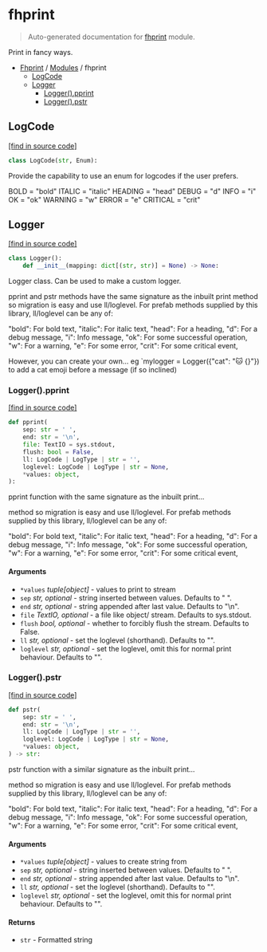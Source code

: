 # fhprint

> Auto-generated documentation for [fhprint](../../fhprint/__init__.py) module.

Print in fancy ways.

- [Fhprint](../README.md#fhprint-index) / [Modules](../README.md#fhprint-modules) / fhprint
    - [LogCode](#logcode)
    - [Logger](#logger)
        - [Logger().pprint](#loggerpprint)
        - [Logger().pstr](#loggerpstr)

## LogCode

[[find in source code]](../../fhprint/__init__.py#L10)

```python
class LogCode(str, Enum):
```

Provide the capability to use an enum for logcodes if the user prefers.

BOLD = "bold"
ITALIC = "italic"
HEADING = "head"
DEBUG = "d"
INFO = "i"
OK = "ok"
WARNING = "w"
ERROR = "e"
CRITICAL = "crit"

## Logger

[[find in source code]](../../fhprint/__init__.py#L38)

```python
class Logger():
    def __init__(mapping: dict[(str, str)] = None) -> None:
```

Logger class. Can be used to make a custom logger.

pprint and pstr methods have the same signature as the inbuilt print
method so migration is easy and use ll/loglevel. For prefab methods
supplied by this library, ll/loglevel can be any of:

"bold": For bold text,
"italic": For italic text,
"head": For a heading,
"d": For a debug message,
"i": Info message,
"ok": For some successful operation,
"w": For a warning,
"e": For some error,
"crit": For some critical event,

However, you can create your own... eg `mylogger = Logger({"cat": "🐱 {}"})
to add a cat emoji before a message (if so inclined)

### Logger().pprint

[[find in source code]](../../fhprint/__init__.py#L89)

```python
def pprint(
    sep: str = ' ',
    end: str = '\n',
    file: TextIO = sys.stdout,
    flush: bool = False,
    ll: LogCode | LogType | str = '',
    loglevel: LogCode | LogType | str = None,
    *values: object,
):
```

pprint function with the same signature as the inbuilt print...

method so migration is easy and use ll/loglevel. For prefab methods
supplied by this library, ll/loglevel can be any of:

"bold": For bold text,
"italic": For italic text,
"head": For a heading,
"d": For a debug message,
"i": Info message,
"ok": For some successful operation,
"w": For a warning,
"e": For some error,
"crit": For some critical event,

#### Arguments

- `*values` *tuple[object]* - values to print to stream
- `sep` *str, optional* - string inserted between values. Defaults to " ".
- `end` *str, optional* - string appended after last value. Defaults to "\n".
- `file` *TextIO, optional* - a file like object/ stream. Defaults to sys.stdout.
- `flush` *bool, optional* - whether to forcibly flush the stream. Defaults to False.
- `ll` *str, optional* - set the loglevel (shorthand). Defaults to "".
- `loglevel` *str, optional* - set the loglevel, omit this for normal print behaviour. Defaults to "".

### Logger().pstr

[[find in source code]](../../fhprint/__init__.py#L130)

```python
def pstr(
    sep: str = ' ',
    end: str = '\n',
    ll: LogCode | LogType | str = '',
    loglevel: LogCode | LogType | str = None,
    *values: object,
) -> str:
```

pstr function with a similar signature as the inbuilt print...

method so migration is easy and use ll/loglevel. For prefab methods
supplied by this library, ll/loglevel can be any of:

"bold": For bold text,
"italic": For italic text,
"head": For a heading,
"d": For a debug message,
"i": Info message,
"ok": For some successful operation,
"w": For a warning,
"e": For some error,
"crit": For some critical event,

#### Arguments

- `*values` *tuple[object]* - values to create string from
- `sep` *str, optional* - string inserted between values. Defaults to " ".
- `end` *str, optional* - string appended after last value. Defaults to "\n".
- `ll` *str, optional* - set the loglevel (shorthand). Defaults to "".
- `loglevel` *str, optional* - set the loglevel, omit this for normal print behaviour. Defaults to "".

#### Returns

- `str` - Formatted string
